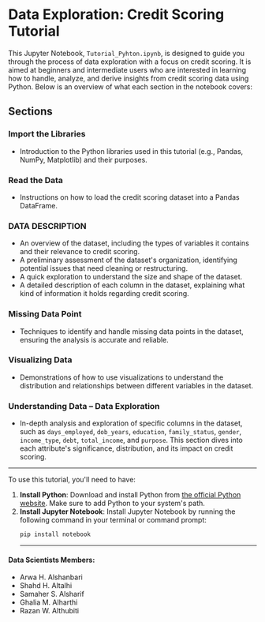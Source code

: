# Data Exploration: Credit Scoring Tutorial

This Jupyter Notebook, `Tutorial_Pyhton.ipynb`, is designed to guide you through the process of data exploration with a focus on credit scoring. It is aimed at beginners and intermediate users who are interested in learning how to handle, analyze, and derive insights from credit scoring data using Python. Below is an overview of what each section in the notebook covers:

## Sections

### Import the Libraries
- Introduction to the Python libraries used in this tutorial (e.g., Pandas, NumPy, Matplotlib) and their purposes.

### Read the Data
- Instructions on how to load the credit scoring dataset into a Pandas DataFrame.

### DATA DESCRIPTION
- An overview of the dataset, including the types of variables it contains and their relevance to credit scoring.
- A preliminary assessment of the dataset's organization, identifying potential issues that need cleaning or restructuring.
- A quick exploration to understand the size and shape of the dataset.
- A detailed description of each column in the dataset, explaining what kind of information it holds regarding credit scoring.

### Missing Data Point
- Techniques to identify and handle missing data points in the dataset, ensuring the analysis is accurate and reliable.

### Visualizing Data
- Demonstrations of how to use visualizations to understand the distribution and relationships between different variables in the dataset.

### Understanding Data – Data Exploration
- In-depth analysis and exploration of specific columns in the dataset, such as `days_employed`, `dob_years`, `education`, `family_status`, `gender`, `income_type`, `debt`, `total_income`, and `purpose`. This section dives into each attribute's significance, distribution, and its impact on credit scoring.
_____________________________
To use this tutorial, you'll need to have:
1. **Install Python**: Download and install Python from [the official Python website](https://www.python.org/downloads/). Make sure to add Python to your system's path.
2. **Install Jupyter Notebook**:  Install Jupyter Notebook by running the following command in your terminal or command prompt:
   ```bash
   pip install notebook
   ```
   _____________________________________
#### Data Scientists Members:
+ Arwa H. Alshanbari
+ Shahd H. Altalhi
+ Samaher S. Alsharif
+ Ghalia M. Alharthi
+ Razan W. Althubiti

